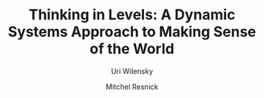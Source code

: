 ---
layout: leaf-node
title: "Thinking in Levels: A Dynamic Systems Approach to Making Sense of the World"
title-url: "http://computationalmodelingblogs.stanford.edu/winter2012/files/2012/01/thinking-in-levels.pdf"
author: ["Uri Wilensky","Mitchel Resnick"]
groups: technologies
categories: simulation-based-learning
topics: scholarly-readings
summary: >
    Wilensky uses levels in a manner similar to scaffolding, meaning one piece of knowledge
    builds upon another to add to learning.  This concept can be seen in differently using graphs
    of knowledge bases.  Wilensky proposes the StarLogo modelling language to help students
    understand and work with levels.  Some information about StarLogo can be found here: https://en.wikipedia.org/wiki/StarLogo
cite: >
    Wilensky, U., & Resnick, M. (1999). Thinking in levels: A dynamic systems
    approach to making sense of the world. Journal of Science Education and
    technology, 8(1), 3-19.
pub-date: 1999-03-01
added-date: 2017-04-18
resource-type: pdf-document
---